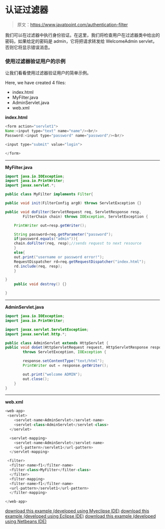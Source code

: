 # 认证过滤器

> 原文：<https://www.javatpoint.com/authentication-filter>

我们可以在过滤器中执行身份验证。在这里，我们将检查用户在过滤器类中给出的密码，如果给定的密码是 admin，它将把请求转发给 WelcomeAdmin servlet，否则它将显示错误消息。

### 使用过滤器验证用户的示例

让我们看看使用过滤器验证用户的简单示例。

Here, we have created 4 files:

*   index.html
*   MyFilter.java
*   AdminServlet.java
*   web.xml

**index.html**

```java
<form action="servlet1">
Name:<input type="text" name="name"/><br/>
Password:<input type="password" name="password"/><br/>

<input type="submit" value="login">

</form>

```

* * *

**MyFilter.java**

```java
import java.io.IOException;
import java.io.PrintWriter;
import javax.servlet.*;

public class MyFilter implements Filter{

public void init(FilterConfig arg0) throws ServletException {}

public void doFilter(ServletRequest req, ServletResponse resp,
		FilterChain chain) throws IOException, ServletException {

	PrintWriter out=resp.getWriter();

	String password=req.getParameter("password");
	if(password.equals("admin")){
	chain.doFilter(req, resp);//sends request to next resource
	}
	else{
	out.print("username or password error!");
	RequestDispatcher rd=req.getRequestDispatcher("index.html");
	rd.include(req, resp);
	}

}
	public void destroy() {}

}

```

* * *

**AdminServlet.java**

```java
import java.io.IOException;
import java.io.PrintWriter;

import javax.servlet.ServletException;
import javax.servlet.http.*;

public class AdminServlet extends HttpServlet {
public void doGet(HttpServletRequest request, HttpServletResponse response)
		throws ServletException, IOException {

		response.setContentType("text/html");
		PrintWriter out = response.getWriter();

		out.print("welcome ADMIN");
		out.close();
	}
}

```

* * *

**web.xml**

```java
<web-app>
 <servlet>
    <servlet-name>AdminServlet</servlet-name>
    <servlet-class>AdminServlet</servlet-class>
  </servlet>

  <servlet-mapping>
    <servlet-name>AdminServlet</servlet-name>
    <url-pattern>/servlet1</url-pattern>
  </servlet-mapping>

 <filter>
  <filter-name>f1</filter-name>
  <filter-class>MyFilter</filter-class>
  </filter>
  <filter-mapping>
  <filter-name>f1</filter-name>
  <url-pattern>/servlet1</url-pattern>
  </filter-mapping>

</web-app>

```

[download this example (developed using Myeclipse IDE)](https://static.javatpoint.com/src/servlet/filterauth.zip)
[download this example (developed using Eclipse IDE)](https://static.javatpoint.com/src/servlet/eclipse/filterauth.zip)
[download this example (developed using Netbeans IDE)](https://static.javatpoint.com/src/servlet/netbeans/filterauth.zip)
